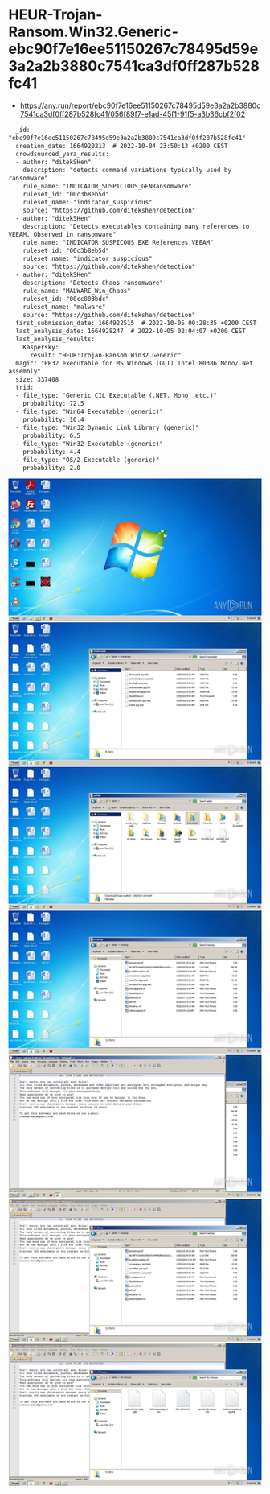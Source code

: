 # HEUR-Trojan-Ransom.Win32.Generic-ebc90f7e16ee51150267c78495d59e3a2a2b3880c7541ca3df0ff287b528fc41

- https://any.run/report/ebc90f7e16ee51150267c78495d59e3a2a2b3880c7541ca3df0ff287b528fc41/056f89f7-e1ad-45f1-91f5-a3b36cbf2f02

```
- _id: "ebc90f7e16ee51150267c78495d59e3a2a2b3880c7541ca3df0ff287b528fc41"
  creation_date: 1664920213  # 2022-10-04 23:50:13 +0200 CEST
  crowdsourced_yara_results: 
  - author: "ditekSHen"
    description: "detects command variations typically used by ransomware"
    rule_name: "INDICATOR_SUSPICIOUS_GENRansomware"
    ruleset_id: "00c3b8eb5d"
    ruleset_name: "indicator_suspicious"
    source: "https://github.com/ditekshen/detection"
  - author: "ditekSHen"
    description: "Detects executables containing many references to VEEAM. Observed in ransomware"
    rule_name: "INDICATOR_SUSPICOUS_EXE_References_VEEAM"
    ruleset_id: "00c3b8eb5d"
    ruleset_name: "indicator_suspicious"
    source: "https://github.com/ditekshen/detection"
  - author: "ditekSHen"
    description: "Detects Chaos ransomware"
    rule_name: "MALWARE_Win_Chaos"
    ruleset_id: "00cc803bdc"
    ruleset_name: "malware"
    source: "https://github.com/ditekshen/detection"
  first_submission_date: 1664922515  # 2022-10-05 00:28:35 +0200 CEST
  last_analysis_date: 1664928247  # 2022-10-05 02:04:07 +0200 CEST
  last_analysis_results: 
    Kaspersky: 
      result: "HEUR:Trojan-Ransom.Win32.Generic"
  magic: "PE32 executable for MS Windows (GUI) Intel 80386 Mono/.Net assembly"
  size: 337408
  trid: 
  - file_type: "Generic CIL Executable (.NET, Mono, etc.)"
    probability: 72.5
  - file_type: "Win64 Executable (generic)"
    probability: 10.4
  - file_type: "Win32 Dynamic Link Library (generic)"
    probability: 6.5
  - file_type: "Win32 Executable (generic)"
    probability: 4.4
  - file_type: "OS/2 Executable (generic)"
    probability: 2.0
```

![056f89f7-e1ad-45f1-91f5-a3b36cbf2f02-1.jpeg](056f89f7-e1ad-45f1-91f5-a3b36cbf2f02-1.jpeg)
![056f89f7-e1ad-45f1-91f5-a3b36cbf2f02-3.jpeg](056f89f7-e1ad-45f1-91f5-a3b36cbf2f02-3.jpeg)
![056f89f7-e1ad-45f1-91f5-a3b36cbf2f02-4.jpeg](056f89f7-e1ad-45f1-91f5-a3b36cbf2f02-4.jpeg)
![056f89f7-e1ad-45f1-91f5-a3b36cbf2f02-5.jpeg](056f89f7-e1ad-45f1-91f5-a3b36cbf2f02-5.jpeg)
![056f89f7-e1ad-45f1-91f5-a3b36cbf2f02-7.jpeg](056f89f7-e1ad-45f1-91f5-a3b36cbf2f02-7.jpeg)
![056f89f7-e1ad-45f1-91f5-a3b36cbf2f02-8.jpeg](056f89f7-e1ad-45f1-91f5-a3b36cbf2f02-8.jpeg)
![056f89f7-e1ad-45f1-91f5-a3b36cbf2f02-10.jpeg](056f89f7-e1ad-45f1-91f5-a3b36cbf2f02-10.jpeg)
